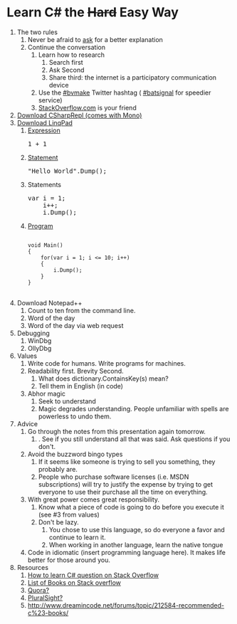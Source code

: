 # Learn C# the ~~Hard~~ Easy Way
<ol>
    <li>The two rules
        <ol>
            <li>Never be afraid to <a href="http://twitter.com/#!/rstackhouse" target="_blank">ask</a> for a better explanation</li>
            <li>Continue the conversation
                <ol>
                    <li>Learn how to research
                        <ol>
                            <li>Search first</li>
                            <li>Ask Second</li>
                            <li>Share third: the internet is a participatory communication device</li>
                        </ol>
                    </li>
                    <li>Use the <a href="https://twitter.com/#!/search/%23bvmake">#bvmake</a> Twitter hashtag ( <a href="https://twitter.com/#!/search/%23batsignal" target="_blank">#batsignal</a> for speedier service)</li>
                    <li><a href="http://stackoverflow.com" target="_blank">StackOverflow.com</a> is your friend</li>
                </ol>
            </li>
        </ol>
    </li>
    <li><a href="../master/notes/starting-out.md" target="_blank">Download CSharpRepl (comes with Mono)</a></li>
    <li><a href="../master/notes/starting-out.md#linqpad" target="_blank">Download LinqPad</a>
        <ol>
            <li><a href="../master/notes/starting-out.md#expressive" target="_blank">Expression</a>
<pre>1 + 1</pre>
            </li>
            <li><a href="../master/notes/starting-out.md#statement" target="_blank">Statement</a>
<pre>"Hello World".Dump();</pre>
            </li>
            <li>Statements
<pre>var i = 1;
    i++;
    i.Dump();
</pre>
            </li>
            <li><a href="../master/notes/starting-out.md#program" target="_blank">Program</a>
<pre>
<code>
void Main()
{
    for(var i = 1; i &lt;= 10; i++)
	{
	    i.Dump();
    }
}
</code>
</pre>
            </li>
        </ol>
    </li>
    <li>
    	Download Notepad++
	    <ol>
	        <li>Count to ten from the command line.</li>
            <li>Word of the day</li>
            <li>Word of the day via web request</li>
    	</ol>
    </li>
    <li>Debugging
        <ol>
            <li>WinDbg</li>
            <li>OllyDbg</li>
        </ol>
    </li>
    <li>Values
        <ol>
            <li>Write code for humans. Write programs for machines.</li>
            <li>Readability first. Brevity Second.
                <ol>
                    <li>What does dictionary.ContainsKey(s) mean?</li>
                    <li>Tell them in English (in code)</li>
                </ol>
            </li>
            <li>Abhor magic
                <ol>
                    <li>Seek to understand</li>
                    <li>Magic degrades understanding. People unfamiliar with spells are powerless to undo them.</li>
                </ol>
            </li>
        </ol>
    </li>
    <li>Advice
        <ol>
            <li>Go through the notes from this presentation again tomorrow.
                <ol>
                    <li>. See if you still understand all that was said. Ask questions if you don't.</li>
                </ol>
            </li>
            <li>Avoid the buzzword bingo types
                <ol>
                    <li>If it seems like someone is trying to sell you something, they probably are.</li>
                    <li>People who purchase software licenses (i.e. MSDN subscriptions) will try to justify the expense by trying to get everyone to use their purchase all the time on everything.</li>
                </ol>
            </li>
            <li>With great power comes great responsibility.
                <ol>
                    <li>Know what a piece of code is going to do before you execute it (see #3 from values)</li>
                    <li>Don't be lazy.
                        <ol>
                            <li>You chose to use this language, so do everyone a favor and continue to learn it.</li>
                            <li>When working in another language, learn the native tongue</li>
                        </ol>
                    </li>
                </ol>
            </li>
            <li>Code in idiomatic (insert programming language here). It makes life better for those around you.</li>
        </ol>
    </li>
    <li>Resources
        <ol>
            <li><a href="http://stackoverflow.com/questions/4362446/starting-to-learn-c-sharp" target="_blank">How to learn C# question on Stack Overflow</a></li>
            <li><a href="http://stackoverflow.com/questions/194812/list-of-freely-available-programming-books" target="_blank">List of Books on Stack overflow</a></li>
            <li><a href="http://www.quora.com/C-programming-language-2" target="_blank">Quora?</a></li>
            <li><a href="http://www.pluralsight-training.net/microsoft/Courses/TableOfContents?courseName=csharp-fundamentals" target="_blank">PluralSight?</a>
            <li><a href="http://www.dreamincode.net/forums/topic/212584-recommended-c%23-books/" target="_blank">http://www.dreamincode.net/forums/topic/212584-recommended-c%23-books/</a>
        </ol>
    </li>
</ol>